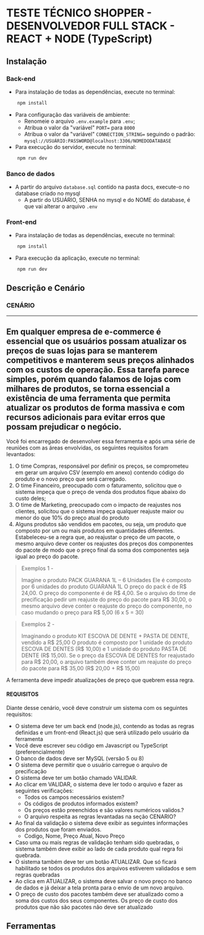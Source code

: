 # TESTE TÉCNICO SHOPPER - DESENVOLVEDOR FULL STACK - REACT + NODE (TypeScript)

## Instalação

### Back-end
- Para instalação de todas as dependências, execute no terminal:
```bash
    npm install
```
- Para configuração das variáveis de ambiente:
    - Renomeie o arquivo `.env.example` para `.env`;
    - Atribua o valor da "variável" `PORT=` para `8000`
    - Atribua o valor da "variável" `CONNECTION_STRING=` seguindo o padrão: `mysql://USUÁRIO:PASSWORD@localhost:3306/NOMEDODATABASE`
- Para execução do servidor, execute no terminal:
```bash
    npm run dev
```

### Banco de dados
- A partir do arquivo `database.sql` contido na pasta docs, execute-o no database criado no mysql
    - A partir do USUÁRIO, SENHA no mysql e do NOME do database, é que vai alterar o arquivo `.env` 

### Front-end
- Para instalação de todas as dependências, execute no terminal:
```bash
    npm install
```
- Para execução da aplicação, execute no terminal:
```bash
    npm run dev
```

## Descrição e Cenário

### CENÁRIO
---
Em qualquer empresa de e-commerce é essencial que os usuários possam atualizar os preços de suas lojas para se manterem competitivos e manterem seus preços alinhados com os custos de operação. Essa tarefa parece simples, porém quando falamos de lojas com milhares de produtos, se torna essencial a existência de uma ferramenta que permita atualizar os produtos de forma massiva e com recursos adicionais para evitar erros que possam prejudicar o negócio.
---
Você foi encarregado de desenvolver essa ferramenta e após uma série de reuniões com as áreas envolvidas, os seguintes requisitos foram levantados:
1. O time Compras, responsável por definir os preços, se comprometeu em gerar um arquivo CSV (exemplo em anexo) contendo código do produto e o novo preço que será carregado.
2. O time Financeiro, preocupado com o faturamento, solicitou que o sistema impeça que o preço de venda dos produtos fique abaixo do custo deles;
3. O time de Marketing, preocupado com o impacto de reajustes nos clientes, solicitou que o sistema impeça qualquer reajuste maior ou menor do que 10% do preço atual do produto
4. Alguns produtos são vendidos em pacotes, ou seja, um produto que composto por um ou mais produtos em quantidades diferentes.
Estabeleceu-se a regra que, ao reajustar o preço de um pacote, o mesmo arquivo deve conter os reajustes dos preços dos componentes do pacote de modo que o preço final da soma dos componentes seja igual ao preço do pacote.
> Exemplos 1 -
>
> Imagine o produto PACK GUARANA 1L – 6 Unidades Ele é composto por 6 unidades do produto GUARANA 1L
> O preço do pack é de R$ 24,00. O preço do componente é de R$ 4,00.
> Se o arquivo do time de precificação pedir um reajuste do preço do pacote para R$ 30,00, o mesmo arquivo deve conter o reajuste do preço do componente, no caso mudando o preço para R$ 5,00 (6 x 5 = 30)

> Exemplos 2 -
>
> Imaginando o produto KIT ESCOVA DE DENTE + PASTA DE DENTE, vendido a R$ 25,00
> O produto é composto por 1 unidade do produto ESCOVA DE DENTES (R$ 10,00) e 1 unidade do produto PASTA DE DENTE (R$ 15,00). Se o preço da ESCOVA DE DENTES for reajustado para R$ 20,00, o arquivo também deve conter um reajuste do preço do pacote para R$ 35,00 (R$ 20,00 + R$ 15,00)

A ferramenta deve impedir atualizações de preço que quebrem essa regra.

#### REQUISITOS
Diante desse cenário, você deve construir um sistema com os seguintes requisitos:
- O sistema deve ter um back end (node.js), contendo as todas as regras definidas e um front-end (React.js) que será utilizado pelo usuário da ferramenta
- Você deve escrever seu código em Javascript ou TypeScript (preferencialmente)
- O banco de dados deve ser MySQL (versão 5 ou 8)
- O sistema deve permitir que o usuário carregue o arquivo de precificação
- O sistema deve ter um botão chamado VALIDAR.
- Ao clicar em VALIDAR, o sistema deve ler todo o arquivo e fazer as seguintes verificações:
    - Todos os campos necessários existem?
    - Os códigos de produtos informados existem?
    - Os preços estão preenchidos e são valores numéricos validos.?
    - O arquivo respeita as regras levantadas na seção CENARIO?
- Ao final da validação o sistema deve exibir as seguintes informações dos produtos que foram enviados. 
    - Codigo, Nome, Preço Atual, Novo Preço
- Caso uma ou mais regras de validação tenham sido quebradas, o sistema também deve exibir ao lado de cada produto qual regra foi quebrada.
- O sistema também deve ter um botão ATUALIZAR. Que só ficará habilitado se todos os produtos dos arquivos estiverem validados e sem regras quebradas
- Ao clica em ATUALIZAR, o sistema deve salvar o novo preço no banco de dados e já deixar a tela pronta para o envio de um novo arquivo.
- O preço de custo dos pacotes também deve ser atualizado como a soma dos custos dos seus componentes. Os preço de custo dos produtos que não são pacotes não deve ser atualizado
## Ferramentas
